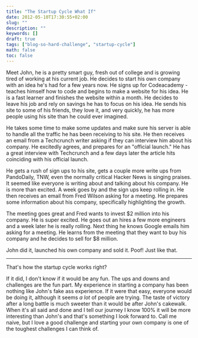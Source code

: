 ```yaml
---
title: "The Startup Cycle What If"
date: 2012-05-10T17:30:55+02:00
slug: ""
description: ""
keywords: []
draft: true
tags: ["blog-so-hard-challenge", "startup-cycle"]
math: false
toc: false
---
```


Meet John, he is a pretty smart guy, fresh out of college and is growing tired of working at his current job. He decides to start his own company with an idea he's had for a few years now. He signs up for Codeacademy - teaches himself how to code and begins to make a website for his idea. He is a fast learner and finishes the website within a month. He decides to leave his job and rely on savings he has to focus on his idea. He sends his site to some of his friends, they love it, and very quickly, he has more people using his site than he could ever imagined.&nbsp;

He takes some time to make some updates and make sure his server is able to handle all the traffic he has been receiving to his site.&nbsp;He then receives an email from a Techcrunch writer asking if they can interview him about his company. He&nbsp;excitedly&nbsp;agrees, and prepares for an "official launch." He has a great interview with Techcrunch and a few days later the article hits coinciding with his official launch.&nbsp;

He gets a rush of sign ups to his site, gets a couple more write ups from PandoDaily, TNW, even the normally critical Hacker News is singing praises. It seemed like everyone is writing about and talking about his company. He is more than excited. A week goes by and the sign ups keep rolling in. He then receives an email from Fred Wilson asking for a meeting. He prepares some information about his company, specifically highlighting the growth.

The meeting goes great and Fred wants to invest $2 million into his company. He is super excited. He goes out an hires a few more engineers and a week later he is really rolling. Next thing he knows Google emails him asking for a meeting. He learns from the meeting that they want to buy his company and he decides to sell for $8 million.

John did it, launched his own company and sold it. Poof! Just like that.

----

That's how the startup cycle works right?

If it did, I don't know if it would be any fun. The ups and downs and challenges are the fun part. My experience in starting a company has been nothing like John's fake ass experience. If it were that easy, everyone would be doing it, although it seems _a lot_ of people are trying. The taste of victory after a long battle is much sweeter than it would be after John's cakewalk. When it's all said and done and I tell our journey I know 100% it will be more interesting than John's and that's something I look forward to. Call me naive, but I love a good challenge and starting your own company is one of the toughest&nbsp;challenges&nbsp;I can think of.
